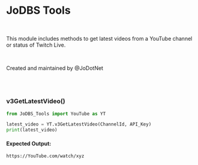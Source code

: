 # JoDBS  Tools
<br>

This module includes methods to get latest videos from a YouTube channel or status of Twitch Live.


<br>


Created and maintained by @JoDotNet

<br>

#

### **v3GetLatestVideo()**
```python
from JoDBS_Tools import YouTube as YT

latest_video = YT.v3GetLatestVideo(ChannelId, API_Key)
print(latest_video)
```
#### Expected Output:
```
https://YouTube.com/watch/xyz
```